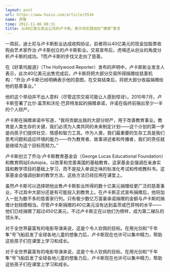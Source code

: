 ```yaml
---
layout: post
url: https://www.huxiu.com/article/5534
name: 虎嗅
time: 2012-11-06 08:31
title: 以40亿美元卖出公司的卢卡斯，表示将实践他的“裸捐”誓言
---
```

一周前，迪士尼与卢卡斯影业达成收购协议，前者将以40亿美元的现金加股票收购由艺术家乔治·卢卡斯创立的卢卡斯影业。交易宣布后，虎嗅还从创业的角度分析卢卡斯的成功。?而卢卡斯的步伐又走向了慈善。

在《好莱坞报道》（The Hollywood Reporter）发布的声明中，卢卡斯影业发言人表示，此次40亿美元出售完成后，卢卡斯将把大部分交易所得捐赠给慈善机构：“乔治·卢卡斯已经明确表示他的意图，在交易结束后，将把大部分收益捐赠给他的慈善事业。”

他的这个举动并不出人意料（尽管这宗交易可能让人感到惊讶）。2010年7月，卢卡斯签署了比尔·盖茨和沃伦·巴菲特发起的捐赠承诺，许诺在临终前捐出至少一半的个人财产。

卢卡斯在捐赠承诺中写道，“我将贡献出我的大部分财产，用于改善教育事业。教育是人类生存的关键，我们必须为人类共同的未来制定计划——这个计划的第一步是向孩子们提供社交、情感和智力工具。作为人类，我们最重要的生存工具是我们思考问题和适应环境的能力——作为教育者、故事讲述者和传播者，我们的责任就是继续为这个目标而努力。”

卢卡斯创立了乔治·卢卡斯教育基金会（George Lucas Educational Foundation）和教育网站Edutopia，以改革和完善美国的基础教育。这家基金会强调在亲身实践和教学项目的基础上学习，而不是投入单调乏味的标准化考试和传统教科书。这家基金会强调创新的教学方法，这些方法已经应用在课堂上。

虽然卢卡斯可以选择把他出售卢卡斯影业所得的数十亿美元捐赠给更广泛的慈善事业，不过其中大部分还是有可能投入到教育上。在卢卡斯正式宣布捐赠后，他将加入一批为数不多的慈善家行列。只有极少数亿万富豪承诺捐赠的金额与卢卡斯的捐赠计划规模相当。尽管卢卡斯捐赠的40亿美元没有达到盖茨或巴菲特的水平——他们已经捐赠了超过450亿美元，不过卢卡斯正在以他们为榜样，成为第二梯队的领头羊。

对于全世界最富有的电影导演来说，这是个令人钦佩的目标。在用光剑和“千年隼”号飞船启发了全球各地儿童的想象力后，卢卡斯现在也许可以集中精力，帮助这些孩子们在课堂上学习和成长。

对于全世界最富有的电影导演来说，这是个令人钦佩的目标。在用光剑和“千年隼”号飞船启发了全球各地儿童的想象力后，卢卡斯现在也许可以集中精力，帮助这些孩子们在课堂上学习和成长。

